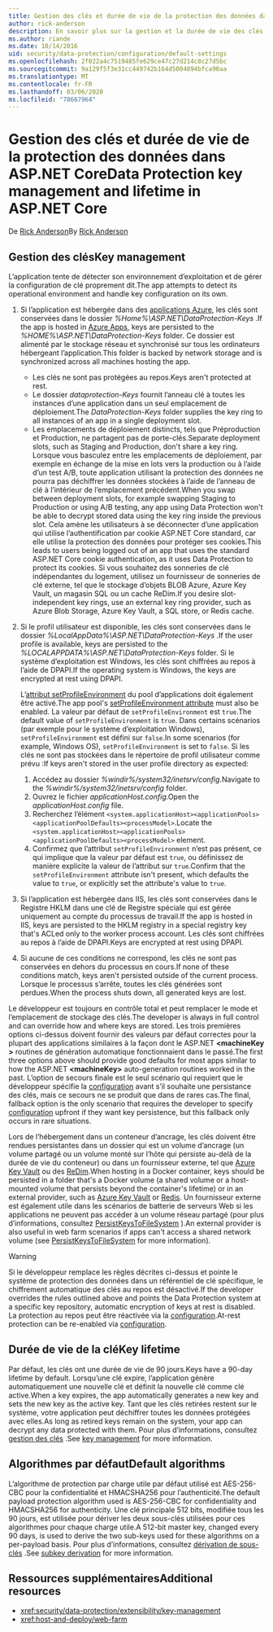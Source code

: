 ```yaml
---
title: Gestion des clés et durée de vie de la protection des données dans ASP.NET Core
author: rick-anderson
description: En savoir plus sur la gestion et la durée de vie des clés de protection des données dans ASP.NET Core.
ms.author: riande
ms.date: 10/14/2016
uid: security/data-protection/configuration/default-settings
ms.openlocfilehash: 2f022a4c7519485fe629ce47c27d214c8c27d5bc
ms.sourcegitcommit: 9a129f5f3e31cc449742b164d5004894bfca90aa
ms.translationtype: MT
ms.contentlocale: fr-FR
ms.lasthandoff: 03/06/2020
ms.locfileid: "78667964"
---
```

# <a name="data-protection-key-management-and-lifetime-in-aspnet-core"></a><span data-ttu-id="b7aea-103">Gestion des clés et durée de vie de la protection des données dans ASP.NET Core</span><span class="sxs-lookup"><span data-stu-id="b7aea-103">Data Protection key management and lifetime in ASP.NET Core</span></span>

<span data-ttu-id="b7aea-104">De [Rick Anderson](https://twitter.com/RickAndMSFT)</span><span class="sxs-lookup"><span data-stu-id="b7aea-104">By [Rick Anderson](https://twitter.com/RickAndMSFT)</span></span>

## <a name="key-management"></a><span data-ttu-id="b7aea-105">Gestion des clés</span><span class="sxs-lookup"><span data-stu-id="b7aea-105">Key management</span></span>

<span data-ttu-id="b7aea-106">L’application tente de détecter son environnement d’exploitation et de gérer la configuration de clé proprement dit.</span><span class="sxs-lookup"><span data-stu-id="b7aea-106">The app attempts to detect its operational environment and handle key configuration on its own.</span></span>

1. <span data-ttu-id="b7aea-107">Si l’application est hébergée dans des [applications Azure](https://azure.microsoft.com/services/app-service/), les clés sont conservées dans le dossier *%Home%\ASP.NET\DataProtection-Keys* .</span><span class="sxs-lookup"><span data-stu-id="b7aea-107">If the app is hosted in [Azure Apps](https://azure.microsoft.com/services/app-service/), keys are persisted to the *%HOME%\ASP.NET\DataProtection-Keys* folder.</span></span> <span data-ttu-id="b7aea-108">Ce dossier est alimenté par le stockage réseau et synchronisé sur tous les ordinateurs hébergeant l’application.</span><span class="sxs-lookup"><span data-stu-id="b7aea-108">This folder is backed by network storage and is synchronized across all machines hosting the app.</span></span>
   * <span data-ttu-id="b7aea-109">Les clés ne sont pas protégées au repos.</span><span class="sxs-lookup"><span data-stu-id="b7aea-109">Keys aren't protected at rest.</span></span>
   * <span data-ttu-id="b7aea-110">Le dossier *dataprotection-Keys* fournit l’anneau clé à toutes les instances d’une application dans un seul emplacement de déploiement.</span><span class="sxs-lookup"><span data-stu-id="b7aea-110">The *DataProtection-Keys* folder supplies the key ring to all instances of an app in a single deployment slot.</span></span>
   * <span data-ttu-id="b7aea-111">Les emplacements de déploiement distincts, tels que Préproduction et Production, ne partagent pas de porte-clés.</span><span class="sxs-lookup"><span data-stu-id="b7aea-111">Separate deployment slots, such as Staging and Production, don't share a key ring.</span></span> <span data-ttu-id="b7aea-112">Lorsque vous basculez entre les emplacements de déploiement, par exemple en échange de la mise en lots vers la production ou à l’aide d’un test A/B, toute application utilisant la protection des données ne pourra pas déchiffrer les données stockées à l’aide de l’anneau de clé à l’intérieur de l’emplacement précédent.</span><span class="sxs-lookup"><span data-stu-id="b7aea-112">When you swap between deployment slots, for example swapping Staging to Production or using A/B testing, any app using Data Protection won't be able to decrypt stored data using the key ring inside the previous slot.</span></span> <span data-ttu-id="b7aea-113">Cela amène les utilisateurs à se déconnecter d’une application qui utilise l’authentification par cookie ASP.NET Core standard, car elle utilise la protection des données pour protéger ses cookies.</span><span class="sxs-lookup"><span data-stu-id="b7aea-113">This leads to users being logged out of an app that uses the standard ASP.NET Core cookie authentication, as it uses Data Protection to protect its cookies.</span></span> <span data-ttu-id="b7aea-114">Si vous souhaitez des sonneries de clé indépendantes du logement, utilisez un fournisseur de sonneries de clé externe, tel que le stockage d’objets BLOB Azure, Azure Key Vault, un magasin SQL ou un cache ReDim.</span><span class="sxs-lookup"><span data-stu-id="b7aea-114">If you desire slot-independent key rings, use an external key ring provider, such as Azure Blob Storage, Azure Key Vault, a SQL store, or Redis cache.</span></span>

1. <span data-ttu-id="b7aea-115">Si le profil utilisateur est disponible, les clés sont conservées dans le dossier *%LocalAppData%\ASP.NET\DataProtection-Keys* .</span><span class="sxs-lookup"><span data-stu-id="b7aea-115">If the user profile is available, keys are persisted to the *%LOCALAPPDATA%\ASP.NET\DataProtection-Keys* folder.</span></span> <span data-ttu-id="b7aea-116">Si le système d’exploitation est Windows, les clés sont chiffrées au repos à l’aide de DPAPI.</span><span class="sxs-lookup"><span data-stu-id="b7aea-116">If the operating system is Windows, the keys are encrypted at rest using DPAPI.</span></span>

   <span data-ttu-id="b7aea-117">L’[attribut setProfileEnvironment](/iis/configuration/system.applicationhost/applicationpools/add/processmodel#configuration) du pool d’applications doit également être activé.</span><span class="sxs-lookup"><span data-stu-id="b7aea-117">The app pool's [setProfileEnvironment attribute](/iis/configuration/system.applicationhost/applicationpools/add/processmodel#configuration) must also be enabled.</span></span> <span data-ttu-id="b7aea-118">La valeur par défaut de `setProfileEnvironment` est `true`.</span><span class="sxs-lookup"><span data-stu-id="b7aea-118">The default value of `setProfileEnvironment` is `true`.</span></span> <span data-ttu-id="b7aea-119">Dans certains scénarios (par exemple pour le système d’exploitation Windows), `setProfileEnvironment` est défini sur `false`.</span><span class="sxs-lookup"><span data-stu-id="b7aea-119">In some scenarios (for example, Windows OS), `setProfileEnvironment` is set to `false`.</span></span> <span data-ttu-id="b7aea-120">Si les clés ne sont pas stockées dans le répertoire de profil utilisateur comme prévu :</span><span class="sxs-lookup"><span data-stu-id="b7aea-120">If keys aren't stored in the user profile directory as expected:</span></span>

   1. <span data-ttu-id="b7aea-121">Accédez au dossier *%windir%/system32/inetsrv/config*.</span><span class="sxs-lookup"><span data-stu-id="b7aea-121">Navigate to the *%windir%/system32/inetsrv/config* folder.</span></span>
   1. <span data-ttu-id="b7aea-122">Ouvrez le fichier *applicationHost.config*.</span><span class="sxs-lookup"><span data-stu-id="b7aea-122">Open the *applicationHost.config* file.</span></span>
   1. <span data-ttu-id="b7aea-123">Recherchez l’élément `<system.applicationHost><applicationPools><applicationPoolDefaults><processModel>`.</span><span class="sxs-lookup"><span data-stu-id="b7aea-123">Locate the `<system.applicationHost><applicationPools><applicationPoolDefaults><processModel>` element.</span></span>
   1. <span data-ttu-id="b7aea-124">Confirmez que l’attribut `setProfileEnvironment` n’est pas présent, ce qui implique que la valeur par défaut est `true`, ou définissez de manière explicite la valeur de l’attribut sur `true`.</span><span class="sxs-lookup"><span data-stu-id="b7aea-124">Confirm that the `setProfileEnvironment` attribute isn't present, which defaults the value to `true`, or explicitly set the attribute's value to `true`.</span></span>

1. <span data-ttu-id="b7aea-125">Si l’application est hébergée dans IIS, les clés sont conservées dans le Registre HKLM dans une clé de Registre spéciale qui est gérée uniquement au compte du processus de travail.</span><span class="sxs-lookup"><span data-stu-id="b7aea-125">If the app is hosted in IIS, keys are persisted to the HKLM registry in a special registry key that's ACLed only to the worker process account.</span></span> <span data-ttu-id="b7aea-126">Les clés sont chiffrées au repos à l’aide de DPAPI.</span><span class="sxs-lookup"><span data-stu-id="b7aea-126">Keys are encrypted at rest using DPAPI.</span></span>

1. <span data-ttu-id="b7aea-127">Si aucune de ces conditions ne correspond, les clés ne sont pas conservées en dehors du processus en cours.</span><span class="sxs-lookup"><span data-stu-id="b7aea-127">If none of these conditions match, keys aren't persisted outside of the current process.</span></span> <span data-ttu-id="b7aea-128">Lorsque le processus s’arrête, toutes les clés générées sont perdues.</span><span class="sxs-lookup"><span data-stu-id="b7aea-128">When the process shuts down, all generated keys are lost.</span></span>

<span data-ttu-id="b7aea-129">Le développeur est toujours en contrôle total et peut remplacer le mode et l’emplacement de stockage des clés.</span><span class="sxs-lookup"><span data-stu-id="b7aea-129">The developer is always in full control and can override how and where keys are stored.</span></span> <span data-ttu-id="b7aea-130">Les trois premières options ci-dessus doivent fournir des valeurs par défaut correctes pour la plupart des applications similaires à la façon dont le ASP.NET **\<machineKey >** routines de génération automatique fonctionnaient dans le passé.</span><span class="sxs-lookup"><span data-stu-id="b7aea-130">The first three options above should provide good defaults for most apps similar to how the ASP.NET **\<machineKey>** auto-generation routines worked in the past.</span></span> <span data-ttu-id="b7aea-131">L’option de secours finale est le seul scénario qui requiert que le développeur spécifie la [configuration](xref:security/data-protection/configuration/overview) avant s’il souhaite une persistance des clés, mais ce secours ne se produit que dans de rares cas.</span><span class="sxs-lookup"><span data-stu-id="b7aea-131">The final, fallback option is the only scenario that requires the developer to specify [configuration](xref:security/data-protection/configuration/overview) upfront if they want key persistence, but this fallback only occurs in rare situations.</span></span>

<span data-ttu-id="b7aea-132">Lors de l’hébergement dans un conteneur d’ancrage, les clés doivent être rendues persistantes dans un dossier qui est un volume d’ancrage (un volume partagé ou un volume monté sur l’hôte qui persiste au-delà de la durée de vie du conteneur) ou dans un fournisseur externe, tel que [Azure Key Vault](https://azure.microsoft.com/services/key-vault/) ou des [ReDim](https://redis.io/).</span><span class="sxs-lookup"><span data-stu-id="b7aea-132">When hosting in a Docker container, keys should be persisted in a folder that's a Docker volume (a shared volume or a host-mounted volume that persists beyond the container's lifetime) or in an external provider, such as [Azure Key Vault](https://azure.microsoft.com/services/key-vault/) or [Redis](https://redis.io/).</span></span> <span data-ttu-id="b7aea-133">Un fournisseur externe est également utile dans les scénarios de batterie de serveurs Web si les applications ne peuvent pas accéder à un volume réseau partagé (pour plus d’informations, consultez [PersistKeysToFileSystem](xref:security/data-protection/configuration/overview#persistkeystofilesystem) ).</span><span class="sxs-lookup"><span data-stu-id="b7aea-133">An external provider is also useful in web farm scenarios if apps can't access a shared network volume (see [PersistKeysToFileSystem](xref:security/data-protection/configuration/overview#persistkeystofilesystem) for more information).</span></span>

> [!WARNING]
> <span data-ttu-id="b7aea-134">Si le développeur remplace les règles décrites ci-dessus et pointe le système de protection des données dans un référentiel de clé spécifique, le chiffrement automatique des clés au repos est désactivé.</span><span class="sxs-lookup"><span data-stu-id="b7aea-134">If the developer overrides the rules outlined above and points the Data Protection system at a specific key repository, automatic encryption of keys at rest is disabled.</span></span> <span data-ttu-id="b7aea-135">La protection au repos peut être réactivée via la [configuration](xref:security/data-protection/configuration/overview).</span><span class="sxs-lookup"><span data-stu-id="b7aea-135">At-rest protection can be re-enabled via [configuration](xref:security/data-protection/configuration/overview).</span></span>

## <a name="key-lifetime"></a><span data-ttu-id="b7aea-136">Durée de vie de la clé</span><span class="sxs-lookup"><span data-stu-id="b7aea-136">Key lifetime</span></span>

<span data-ttu-id="b7aea-137">Par défaut, les clés ont une durée de vie de 90 jours.</span><span class="sxs-lookup"><span data-stu-id="b7aea-137">Keys have a 90-day lifetime by default.</span></span> <span data-ttu-id="b7aea-138">Lorsqu’une clé expire, l’application génère automatiquement une nouvelle clé et définit la nouvelle clé comme clé active.</span><span class="sxs-lookup"><span data-stu-id="b7aea-138">When a key expires, the app automatically generates a new key and sets the new key as the active key.</span></span> <span data-ttu-id="b7aea-139">Tant que les clés retirées restent sur le système, votre application peut déchiffrer toutes les données protégées avec elles.</span><span class="sxs-lookup"><span data-stu-id="b7aea-139">As long as retired keys remain on the system, your app can decrypt any data protected with them.</span></span> <span data-ttu-id="b7aea-140">Pour plus d’informations, consultez [gestion des clés](xref:security/data-protection/implementation/key-management#key-expiration-and-rolling) .</span><span class="sxs-lookup"><span data-stu-id="b7aea-140">See [key management](xref:security/data-protection/implementation/key-management#key-expiration-and-rolling) for more information.</span></span>

## <a name="default-algorithms"></a><span data-ttu-id="b7aea-141">Algorithmes par défaut</span><span class="sxs-lookup"><span data-stu-id="b7aea-141">Default algorithms</span></span>

<span data-ttu-id="b7aea-142">L’algorithme de protection par charge utile par défaut utilisé est AES-256-CBC pour la confidentialité et HMACSHA256 pour l’authenticité.</span><span class="sxs-lookup"><span data-stu-id="b7aea-142">The default payload protection algorithm used is AES-256-CBC for confidentiality and HMACSHA256 for authenticity.</span></span> <span data-ttu-id="b7aea-143">Une clé principale 512 bits, modifiée tous les 90 jours, est utilisée pour dériver les deux sous-clés utilisées pour ces algorithmes pour chaque charge utile.</span><span class="sxs-lookup"><span data-stu-id="b7aea-143">A 512-bit master key, changed every 90 days, is used to derive the two sub-keys used for these algorithms on a per-payload basis.</span></span> <span data-ttu-id="b7aea-144">Pour plus d’informations, consultez [dérivation de sous-clés](xref:security/data-protection/implementation/subkeyderivation#additional-authenticated-data-and-subkey-derivation) .</span><span class="sxs-lookup"><span data-stu-id="b7aea-144">See [subkey derivation](xref:security/data-protection/implementation/subkeyderivation#additional-authenticated-data-and-subkey-derivation) for more information.</span></span>

## <a name="additional-resources"></a><span data-ttu-id="b7aea-145">Ressources supplémentaires</span><span class="sxs-lookup"><span data-stu-id="b7aea-145">Additional resources</span></span>

* <xref:security/data-protection/extensibility/key-management>
* <xref:host-and-deploy/web-farm>
